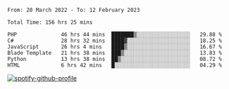 <!--START_SECTION:waka-->

```text
From: 20 March 2022 - To: 12 February 2023

Total Time: 156 hrs 25 mins

PHP              46 hrs 44 mins  ███████▒░░░░░░░░░░░░░░░░░   29.88 %
C#               28 hrs 32 mins  ████▓░░░░░░░░░░░░░░░░░░░░   18.25 %
JavaScript       26 hrs 4 mins   ████▒░░░░░░░░░░░░░░░░░░░░   16.67 %
Blade Template   21 hrs 38 mins  ███▒░░░░░░░░░░░░░░░░░░░░░   13.83 %
Python           13 hrs 38 mins  ██▒░░░░░░░░░░░░░░░░░░░░░░   08.72 %
HTML             6 hrs 42 mins   █░░░░░░░░░░░░░░░░░░░░░░░░   04.29 %
```

<!--END_SECTION:waka-->
[![spotify-github-profile](https://spotify-github-profile.vercel.app/api/view?uid=c00zprrvy9xiloa9qnco3hmng&cover_image=true&theme=novatorem&show_offline=false&background_color=121212&bar_color=53b14f&bar_color_cover=false)](https://spotify-github-profile.vercel.app/api/view?uid=c00zprrvy9xiloa9qnco3hmng&redirect=true)

